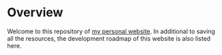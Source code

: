# Overview

Welcome to this repository of
[my personal website](https://github.com/hopanghsu). In additional to saving all
the resources, the development roadmap of this website is also listed here.

